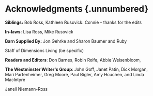 # Acknowledgments {.unnumbered}

**Siblings:** Bob Ross, Kathleen Rusovick. Connie - thanks for the edits

**In-laws:** Lisa Ross, Mike Rusovick

**Barn Supplied By:** Jon Gehrke and Sharon Baumer and Ruby

Staff of Dimensions Living (be specific)

**Readers and Editors**: Don Barnes, Robin Rolfe, Abbie Weisenbloom,

**The Westminster Writer's Group**: John Goff, Janet Patin, Dick Morgan, Mari Partenheimer, Greg Moore, Paul Bigler, Amy Houchen, and Linda MacIntyre

Janell Niemann-Ross
